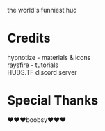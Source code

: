 the world's funniest hud

# Credits

hypnotize - materials & icons  
raysfire - tutorials  
HUDS.TF discord server

# Special Thanks

♥♥♥boobsy♥♥♥
